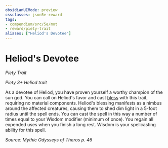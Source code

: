 ```yaml
---
obsidianUIMode: preview
cssclasses: json5e-reward
tags:
- compendium/src/5e/mot
- reward/piety-trait
aliases: ["Heliod's Devotee"]
---
```

# Heliod's Devotee
*Piety Trait*  

*Piety 3+ Heliod trait*

As a devotee of Heliod, you have proven yourself a worthy champion of the sun god. You can call on Heliod's favor and cast [bless](Mechanics/spells/bless.md) with this trait, requiring no material components. Heliod's blessing manifests as a nimbus around the affected creatures, causing them to shed dim light in a 5-foot radius until the spell ends. You can cast the spell in this way a number of times equal to your Wisdom modifier (minimum of once). You regain all expended uses when you finish a long rest. Wisdom is your spellcasting ability for this spell.

*Source: Mythic Odysseys of Theros p. 46*